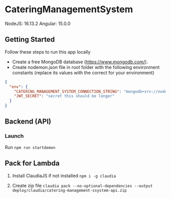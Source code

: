 # CateringManagementSystem

NodeJS: 16.13.2
Angular: 15.0.0

## Getting Started

Follow these steps to run this app locally

- Create a free MongoDB database (https://www.mongodb.com/).
- Create nodemon.json file in root folder with the following environment constants (replace its values with the correct for your environment)

```json
{
  "env": {
    "CATERING_MANAGEMENT_SYSTEM_CONNECTION_STRING": "mongodb+srv://nodeuser:XXXXXXXXX@xxxxxx.mongodb.net/xxxxxxx?w=majority",
    "JWT_SECRET": "secret this should be longer"
  }
}
```

## Backend (API)

### Launch
Run `npm run startdemon`

## Pack for Lambda

1. Install ClaudiaJS if not installed
`npm i -g claudia`

2. Create zip file `claudia pack --no-optional-dependencies --output deploy/claudia/catering-management-ssystem-api.zip`
